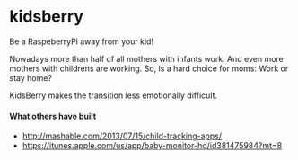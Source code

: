 kidsberry
=========

Be a RaspeberryPi away from your kid!

Nowadays more than half of all mothers with infants work. And even more mothers with childrens are working.
So, is a hard choice for moms: Work or stay home?

KidsBerry makes the transition less emotionally difficult.

#### What others have built
- http://mashable.com/2013/07/15/child-tracking-apps/
- https://itunes.apple.com/us/app/baby-monitor-hd/id381475984?mt=8
